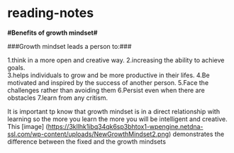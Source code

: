 # reading-notes
**#Benefits of growth mindset#**

###Growth mindset leads a person to:###

1.think in a more open and creative way.
2.increasing the ability to achieve goals.  
3.helps individuals to grow and be more productive in their
lifes.
4.Be motivated and inspired by the success of another person.
5.Face the challenges rather than avoiding them
6.Persist even when there are obstacles
7.learn from any critism.

It is important tp know that growth mindset is in a direct relationship with learning so the more you learn the more you will be intelligent and creative.
This [image] (https://3kllhk1ibq34qk6sp3bhtox1-wpengine.netdna-ssl.com/wp-content/uploads/NewGrowthMindset2.png) demonstrates the difference between the fixed and the growth mindsets
